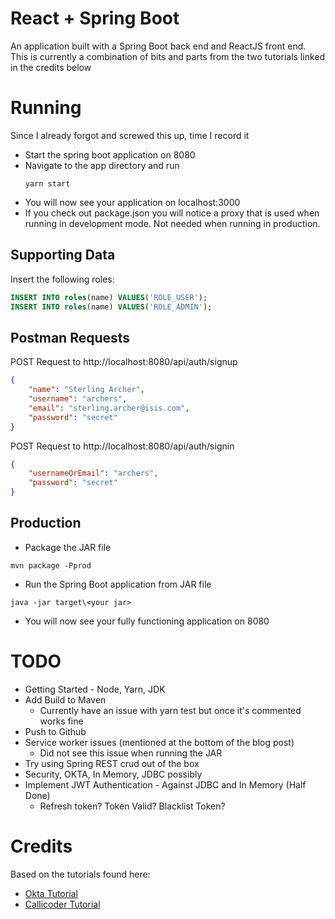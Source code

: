 # React + Spring Boot
An application built with a Spring Boot back end and ReactJS front end.  This is currently a combination of bits
and parts from the two tutorials linked in the credits below

# Running
Since I already forgot and screwed this up, time I record it
* Start the spring boot application on 8080
* Navigate to the app directory and run 
    ```
    yarn start
    ```
* You will now see your application on localhost:3000
* If you check out package.json you will notice a proxy that is used when running in development mode.  Not needed
when running in production.

## Supporting Data
Insert the following roles:
```sql
INSERT INTO roles(name) VALUES('ROLE_USER');
INSERT INTO roles(name) VALUES('ROLE_ADMIN');
```

## Postman Requests
POST Request to http://localhost:8080/api/auth/signup
```json
{
	"name": "Sterling Archer",
	"username": "archers",
	"email": "sterling.archer@isis.com",
	"password": "secret"
}
```

POST Request to http://localhost:8080/api/auth/signin
```json
{
	"usernameOrEmail": "archers",
	"password": "secret"
}
```

## Production
* Package the JAR file 
```text
mvn package -Pprod
```
* Run the Spring Boot application from JAR file
```text
java -jar target\<your jar>
```
* You will now see your fully functioning application on 8080

# TODO
* Getting Started - Node, Yarn, JDK
* Add Build to Maven
  * Currently have an issue with yarn test but once it's commented works fine
* Push to Github
* Service worker issues (mentioned at the bottom of the blog post)
  * Did not see this issue when running the JAR 
* Try using Spring REST crud out of the box
* Security, OKTA, In Memory, JDBC possibly
* Implement JWT Authentication - Against JDBC and In Memory (Half Done)
  * Refresh token?  Token Valid?  Blacklist Token?


# Credits
Based on the tutorials found here:
* [Okta Tutorial](https://developer.okta.com/blog/2018/07/19/simple-crud-react-and-spring-boot)
* [Callicoder Tutorial](https://www.callicoder.com/spring-boot-spring-security-jwt-mysql-react-app-part-1/)


